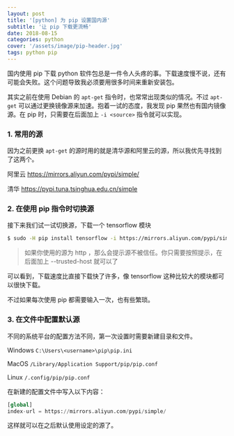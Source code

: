 ```yaml
---
layout: post
title: '[python] 为 pip 设置国内源'
subtitle: '让 pip 下载更流畅'
date: 2018-08-15
categories: python
cover: '/assets/image/pip-header.jpg'
tags: python pip
---
```


国内使用 pip 下载 python 软件包总是一件令人头疼的事。下载速度慢不说，还有可能会失败。这个问题导致我必须要用很多时间来重新安装包。

其实之前在使用 Debian 的 `apt-get` 指令时，也常常出现类似的情况。不过 `apt-get` 可以通过更换镜像源来加速。抱着一试的态度，我发现 pip 果然也有国内镜像源。在 pip 时，只需要在后面加上 `-i <source>` 指令就可以实现。

### 1. 常用的源

因为之前更换 `apt-get` 的源时用的就是清华源和阿里云的源，所以我优先寻找到了这两个。

阿里云 <https://mirrors.aliyun.com/pypi/simple/>

清华 <https://pypi.tuna.tsinghua.edu.cn/simple>

### 2. 在使用 pip 指令时切换源

接下来我们试一试切换源，下载一个 tensorflow 模块

```bash
$ sudo -H pip install tensorflow -i https://mirrors.aliyun.com/pypi/simple/
```

> 如果你使用的源为 http ，那么会提示源不被信任。你只需要按照提示，在后面加上 --trusted-host <host> 就可以了

可以看到，下载速度比直接下载快了许多，像 tensorflow 这种比较大的模块都可以很快下载。

不过如果每次使用 pip 都需要输入一次，也有些繁琐。

### 3. 在文件中配置默认源

不同的系统平台的配置方法不同，第一次设置时需要新建目录和文件。

Windows `C:\Users\<username>\pip\pip.ini`

MacOS `/Library/Application Support/pip/pip.conf`

Linux `/.config/pip/pip.conf`

在新建的配置文件中写入以下内容：

```python
[global]
index-url = https://mirrors.aliyun.com/pypi/simple/
```

这样就可以在之后默认使用设定的源了。
